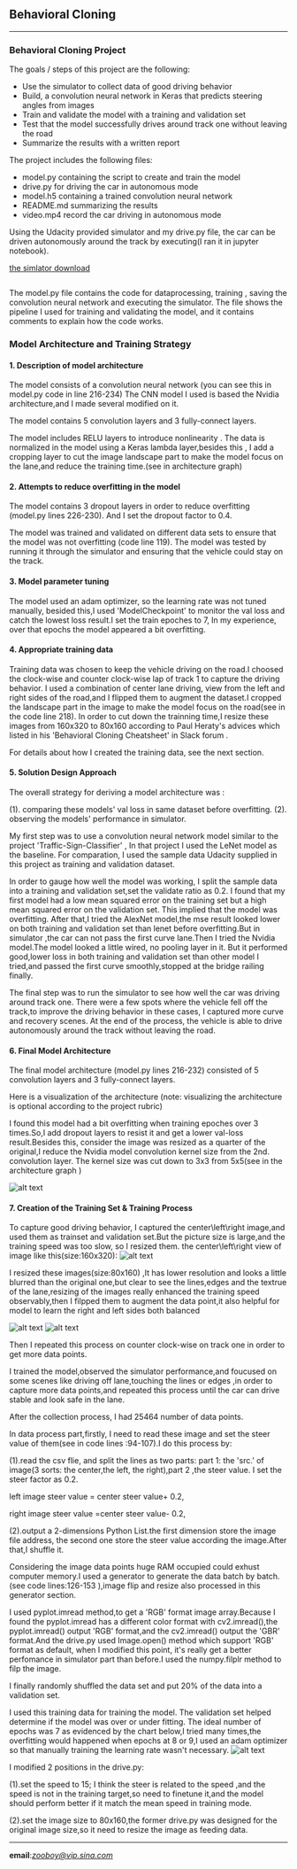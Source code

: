 ## Behavioral Cloning 


---

### Behavioral Cloning Project

The goals / steps of this project are the following:

* Use the simulator to collect data of good driving behavior
* Build, a convolution neural network in Keras that predicts steering angles from images
* Train and validate the model with a training and validation set
* Test that the model successfully drives around track one without leaving the road
* Summarize the results with a written report


[//]: # (Image References)

[image1]: ./images/p1_2.png "Model Visualization"
[image2]: ./images/s60clear.png "center_left_right"
[image3]: ./images/s60resized.png "resized"
[image4]: ./images/s60flip.png "flipped"
[image5]: ./images/lossvs.png "loss-chart"


The project includes the following files:

* model.py containing the script to create and train the model
* drive.py for driving the car in autonomous mode
* model.h5 containing a trained convolution neural network 
* README.md summarizing the results
* video.mp4 record the car driving in autonomous mode

Using the Udacity provided simulator and my drive.py file, the car can be driven autonomously around the track by executing(I ran it in jupyter notebook).

[the simlator download](https://d17h27t6h515a5.cloudfront.net/topher/2017/February/58ae4419_windows-sim/windows-sim.zip)

```%run drive.py model.h5
```


The model.py file contains the code for dataprocessing, training , saving the convolution neural network and executing the simulator. The file shows the pipeline I used for training and validating the model, and it contains comments to explain how the code works.

### Model Architecture and Training Strategy

#### 1. Description of model architecture 
The model consists of a convolution neural network (you can see this in model.py  code in line 216-234) 
The CNN model I used is based the Nvidia architecture,and I made several modified on it.

The model contains 5 convolution layers and 3 fully-connect layers.

The model includes RELU layers to introduce nonlinearity .
The data is normalized in the model using a Keras lambda layer,besides this , I add a cropping layer to cut the image landscape part to make the model focus on the lane,and reduce the training time.(see in architecture graph)

#### 2. Attempts to reduce overfitting in the model

The model contains 3 dropout layers in order to reduce overfitting (model.py lines 226-230). And I set the dropout factor to 0.4.

The model was trained and validated on different data sets to ensure that the model was not overfitting (code line 119). The model was tested by running it through the simulator and ensuring that the vehicle could stay on the track.

#### 3. Model parameter tuning

The model used an adam optimizer, so the learning rate was not tuned manually,
besided this,I used 'ModelCheckpoint' to monitor the val loss and catch the lowest loss result.I set the train epoches to 7, In my experience, over that epochs the model appeared a bit overfitting.

#### 4. Appropriate training data

Training data was chosen to keep the vehicle driving on the road.I choosed the clock-wise and counter clock-wise lap of track 1 to capture the driving behavior. I used a combination of center lane driving, view from the left and right sides of the road,and I flipped them to augment the dataset.I cropped the landscape part in the image to make the model focus on the road(see in the code line 218). In order to cut down the trainning time,I resize these images from 160x320 to 80x160 according to Paul Heraty's advices which listed in his 'Behavioral Cloning Cheatsheet' in Slack forum .

For details about how I created the training data, see the next section. 


#### 5. Solution Design Approach

The overall strategy for deriving a model architecture was :

(1). comparing these models' val loss in same dataset before overfitting.
(2). observing the models' performance in simulator.

My first step was to use a convolution neural network model similar to the project 'Traffic-Sign-Classifier' , In that project I used the LeNet model as the baseline. For comparation, I used the sample data Udacity supplied in this project as training and validation dataset.

In order to gauge how well the model was working, I split the sample data into a training and validation set,set the validate ratio as 0.2. I found that my first model had a low mean squared error on the training set but a high mean squared error on the validation set. This implied that the model was overfitting. After that,I tried the AlexNet model,the mse result looked lower on both training and validation set than lenet before overfitting.But in simulator ,the car can not pass the first curve lane.Then I tried the Nvidia model.The model looked a little wired, no pooling layer in it. But it performed good,lower loss in both training and validation set than other model I tried,and passed the first curve smoothly,stopped at the bridge railing finally. 


The final step was to run the simulator to see how well the car was driving around track one. There were a few spots where the vehicle fell off the track,to improve the driving behavior in these cases, I captured more curve and recovery scenes.
At the end of the process, the vehicle is able to drive autonomously around the track without leaving the road.

#### 6. Final Model Architecture

The final model architecture (model.py lines 216-232) consisted of 5 convolution layers and 3 fully-connect layers.

Here is a visualization of the architecture (note: visualizing the architecture is optional according to the project rubric)

I found this model had a bit overfitting when training epoches over 3 times.So,I add dropout layers to resist it and get a lower val-loss result.Besides this, consider the image was resized as a quarter of the original,I reduce the Nvidia model convolution kernel size from the 2nd. convolution layer. The kernel size was cut down to 3x3 from 5x5(see in the architecture graph )

![alt text][image1]

#### 7. Creation of the Training Set & Training Process

To capture good driving behavior, I captured the center\left\right image,and used them as trainset and validation set.But the picture size is large,and the training speed was too slow, so I resized them.
the center\left\right view of image like this(size:160x320):
![alt text][image2]

I resized these images(size:80x160) ,It has lower resolution and looks a little blurred than the original one,but clear to see the lines,edges and the textrue of the lane,resizing of the images really enhanced the training speed observably,then I filpped them to augment the data point,it also helpful for model to learn the right and left sides both balanced

![alt text][image3]
![alt text][image4]

Then I repeated this process on counter clock-wise on track one in order to get more data points.

I trained the model,observed the simulator performance,and foucused on some  scenes like driving off lane,touching the lines or edges ,in order to capture more data points,and repeated this process until the car can drive stable and look safe in the lane.

After the collection process, I had 25464 number of data points.

In data process part,firstly, I  need to read these image and set the steer value of them(see in code lines :94-107).I do this process by:

(1).read the csv flie, and split the lines as two parts: part 1: the 'src.' of image(3 sorts: the center,the left, the right),part 2 ,the steer value. I set the steer factor as 0.2. 

left image steer value = center steer value+ 0.2,

right image steer value =center steer value- 0.2,

(2).output  a 2-dimensions Python List.the first dimension store the image file address, the second one store the steer value according the image.After that,I shuffle it.


Considering the image data points  huge RAM occupied could exhust computer memory.I used a generator to generate the data batch by batch.(see code lines:126-153 ),image flip and resize also processed in this generator section. 

I used pyplot.imread method,to get a 'RGB' format image array.Because I found the pyplot.imread has a different color format with cv2.imread(),the pyplot.imread()   output 'RGB' format,and the cv2.imread() output the 'GBR' format.And the drive.py used Image.open() method which support 'RGB' format as default, when I modified this point, it's really get a better perfomance in simulator part than before.I used the numpy.filplr method to filp the image.
 

I finally randomly shuffled the data set and put 20% of the data into a validation set. 


I used this training data for training the model. The validation set helped determine if the model was over or under fitting. The ideal number of epochs was 7 as evidenced by the chart below,I tried many times,the overfitting would happened when epochs at 8 or 9,I used an adam optimizer so that manually training the learning rate wasn't necessary.
![alt text][image5]

I modified 2 positions in the drive.py:

(1).set the speed to 15; I think the steer is related to the speed ,and the speed is not in the training target,so need to finetune it,and the model should perform better if it match the mean speed in training mode.

(2).set the image size to 80x160,the former drive.py was designed for the original image size,so it need to resize the image as feeding data.

----------------------
**email**:*zooboy@vip.sina.com*

